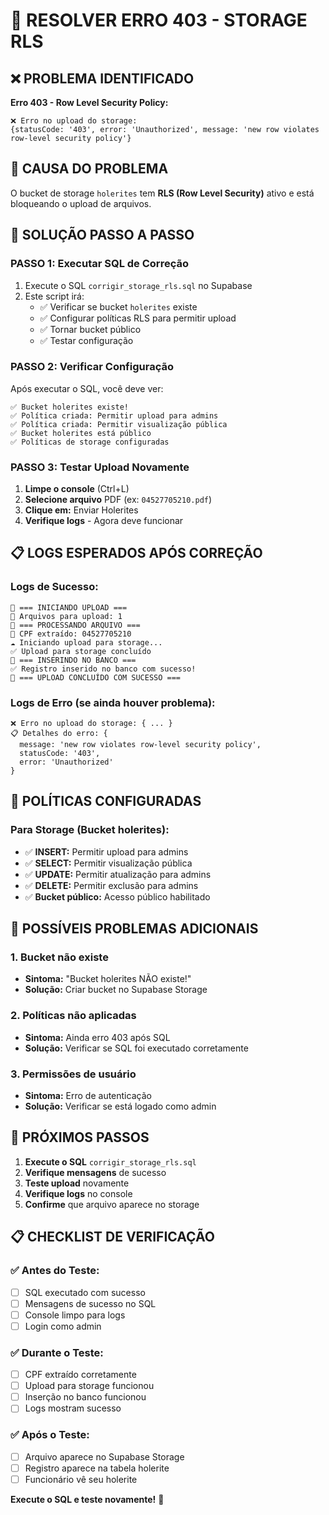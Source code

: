 # 🔧 RESOLVER ERRO 403 - STORAGE RLS

## ❌ PROBLEMA IDENTIFICADO
**Erro 403 - Row Level Security Policy:**
```
❌ Erro no upload do storage:
{statusCode: '403', error: 'Unauthorized', message: 'new row violates row-level security policy'}
```

## 🎯 CAUSA DO PROBLEMA
O bucket de storage `holerites` tem **RLS (Row Level Security)** ativo e está bloqueando o upload de arquivos.

## 🧪 SOLUÇÃO PASSO A PASSO

### **PASSO 1: Executar SQL de Correção**
1. Execute o SQL `corrigir_storage_rls.sql` no Supabase
2. Este script irá:
   - ✅ Verificar se bucket `holerites` existe
   - ✅ Configurar políticas RLS para permitir upload
   - ✅ Tornar bucket público
   - ✅ Testar configuração

### **PASSO 2: Verificar Configuração**
Após executar o SQL, você deve ver:
```
✅ Bucket holerites existe!
✅ Política criada: Permitir upload para admins
✅ Política criada: Permitir visualização pública
✅ Bucket holerites está público
✅ Políticas de storage configuradas
```

### **PASSO 3: Testar Upload Novamente**
1. **Limpe o console** (Ctrl+L)
2. **Selecione arquivo** PDF (ex: `04527705210.pdf`)
3. **Clique em:** Enviar Holerites
4. **Verifique logs** - Agora deve funcionar

## 📋 LOGS ESPERADOS APÓS CORREÇÃO

### **Logs de Sucesso:**
```
🚀 === INICIANDO UPLOAD ===
📁 Arquivos para upload: 1
📄 === PROCESSANDO ARQUIVO ===
👤 CPF extraído: 04527705210
☁️ Iniciando upload para storage...
✅ Upload para storage concluído
💾 === INSERINDO NO BANCO ===
✅ Registro inserido no banco com sucesso!
🎉 === UPLOAD CONCLUÍDO COM SUCESSO ===
```

### **Logs de Erro (se ainda houver problema):**
```
❌ Erro no upload do storage: { ... }
📋 Detalhes do erro: {
  message: 'new row violates row-level security policy',
  statusCode: '403',
  error: 'Unauthorized'
}
```

## 🔧 POLÍTICAS CONFIGURADAS

### **Para Storage (Bucket holerites):**
- ✅ **INSERT:** Permitir upload para admins
- ✅ **SELECT:** Permitir visualização pública
- ✅ **UPDATE:** Permitir atualização para admins
- ✅ **DELETE:** Permitir exclusão para admins
- ✅ **Bucket público:** Acesso público habilitado

## 🚨 POSSÍVEIS PROBLEMAS ADICIONAIS

### **1. Bucket não existe**
- **Sintoma:** "Bucket holerites NÃO existe!"
- **Solução:** Criar bucket no Supabase Storage

### **2. Políticas não aplicadas**
- **Sintoma:** Ainda erro 403 após SQL
- **Solução:** Verificar se SQL foi executado corretamente

### **3. Permissões de usuário**
- **Sintoma:** Erro de autenticação
- **Solução:** Verificar se está logado como admin

## 🎯 PRÓXIMOS PASSOS

1. **Execute o SQL** `corrigir_storage_rls.sql`
2. **Verifique mensagens** de sucesso
3. **Teste upload** novamente
4. **Verifique logs** no console
5. **Confirme** que arquivo aparece no storage

## 📋 CHECKLIST DE VERIFICAÇÃO

### **✅ Antes do Teste:**
- [ ] SQL executado com sucesso
- [ ] Mensagens de sucesso no SQL
- [ ] Console limpo para logs
- [ ] Login como admin

### **✅ Durante o Teste:**
- [ ] CPF extraído corretamente
- [ ] Upload para storage funcionou
- [ ] Inserção no banco funcionou
- [ ] Logs mostram sucesso

### **✅ Após o Teste:**
- [ ] Arquivo aparece no Supabase Storage
- [ ] Registro aparece na tabela holerite
- [ ] Funcionário vê seu holerite

**Execute o SQL e teste novamente!** 🔧 